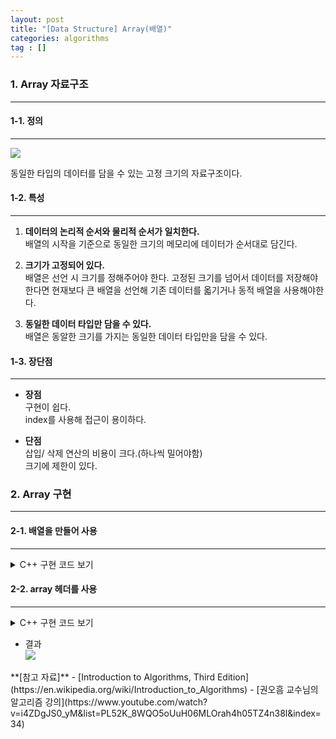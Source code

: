 ```yaml
---
layout: post
title: "[Data Structure] Array(배열)"
categories: algorithms
tag : []
---
```


### 1. Array 자료구조
---

#### 1-1. 정의 
---
![](https://krispedia.github.io/assets/images/array_1.jpg)

동일한 타입의 데이터를 담을 수 있는 고정 크기의 자료구조이다. 

#### 1-2. 특성
---
1. **데이터의 논리적 순서와 물리적 순서가 일치한다.**  
배열의 시작을 기준으로 동일한 크기의 메모리에 데이터가 순서대로 담긴다. 

2. **크기가 고정되어 있다.**  
배열은 선언 시 크기를 정해주어야 한다. 고정된 크기를 넘어서 데이터를 저장해야한다면 현재보다 큰 배열을 선언해 기존 데이터를 옯기거나 동적 배열을 사용해야한다. 

3. **동일한 데이터 타입만 담을 수 있다.**  
배열은 동알한 크기를 가지는 동일한 데이터 타입만을 담을 수 있다. 

#### 1-3. 장단점
---
- **장점**  
구현이 쉽다.<br>
index를 사용해 접근이 용이하다.<br>

- **단점**  
삽입/ 삭제 연산의 비용이 크다.(하나씩 밀어야함)<br>
크기에 제한이 있다.<br>

### 2. Array 구현 
---

#### 2-1. 배열을 만들어 사용  
---

<details>
<summary>C++ 구현 코드 보기</summary>
<div markdown="1">

```cpp
#include<iostream>

using namespace std;

int main(){
    int arr[10] = {0,}; // int 형을 담근 크기가 10이고 0으로 초기화된 배열 선언

    for(int i=0; i<10; i++) // 배열 출력
        cout<<arr[i]<<" ";
    return 0;
}
```
</div>
</details>

#### 2-2. array 헤더를 사용  
---

<details>
<summary>C++ 구현 코드 보기</summary>
<div markdown="1">

```cpp
#include<iostream>
#include<array>

using namespace std;

int main(){
    array<int, 10> arr = {0};

    for(int i=0; i<10; i++)
        cout<<arr[i]<<" ";
    return 0;
}
```
</div>
</details>


- 결과   
![](https://krispedia.github.io/assets/images/array_2.jpg)

<div class="divider"></div>
**[참고 자료]**
- [Introduction to Algorithms, Third Edition](https://en.wikipedia.org/wiki/Introduction_to_Algorithms)
- [권오흠 교수님의 알고리즘 강의](https://www.youtube.com/watch?v=i4ZDgJS0_yM&list=PL52K_8WQO5oUuH06MLOrah4h05TZ4n38l&index=34)